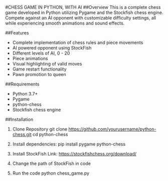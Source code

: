 #CHESS GAME IN PYTHON, WITH AI
##Overview
This is a complete chess game developed in Python utilizing Pygame and the Stockfish chess engine. Compete against an AI opponent with customizable difficulty settings, all while experiencing smooth animations and sound effects.

##Features
- Complete implementation of chess rules and piece movements
- AI powered opponent using StockFish
- Different levels of AI, 0 - 20
- Piece animations
- Visual highlighting of valid moves
- Game restart functionality
- Pawn promotion to queen

##Requirements
- Python 3.7+
- Pygame
- python-chess
- Stockfish chess engine

##Installation
1. Clone Repository
    git clone https://github.com/yourusername/python-chess.git
    cd python-chess

2. Install dependencies:
    pip install pygame python-chess

3. Install StockFish
    Link: https://stockfishchess.org/download/

4. Change the path of StockFish in code

5. Run the code
    python chess_game.py